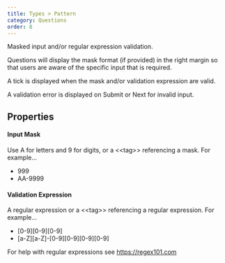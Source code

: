 ```yaml
---
title: Types > Pattern
category: Questions
order: 8
---
```


Masked input and/or regular expression validation.

Questions will display the mask format (if provided) in the right margin so that users are aware of the specific input that is required.

A tick is displayed when the mask and/or validation expression are valid.

A validation error is displayed on Submit or Next for invalid input.

## Properties

#### Input Mask
Use A for letters and 9 for digits, or a &lt;&lt;tag&gt;&gt; referencing a mask. For example...

* 999
* AA-9999

#### Validation Expression
A regular expression or a &lt;&lt;tag&gt;&gt; referencing a regular expression. For example...

* [0-9][0-9][0-9]
* [a-Z][a-Z]-[0-9][0-9][0-9][0-9]

For help with regular expressions see <https://regex101.com>
